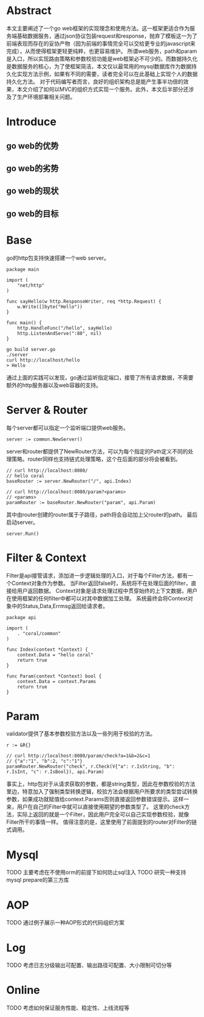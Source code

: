 # Abstract
本文主要阐述了一个go web框架的实现理念和使用方法。这一框架更适合作为服务端基础数据服务，通过json协议包装request和response，抛弃了模板这一为了前端表现而存在的妥协产物（因为前端的事情完全可以交给更专业的javascript来完成），从而使得框架更轻更纯粹，也更容易维护。
所谓web服务，path和param是入口，所以实现路由策略和参数校验功能是web框架必不可少的。而数据持久化是数据服务的核心，为了使框架简洁，本文仅以最常用的mysql数据库作为数据持久化实现方法示例，如果有不同的需要，读者完全可以在此基础上实现个人的数据持久化方法。
对于代码编写者而言，良好的组织架构总是能产生事半功倍的效果，本文介绍了如何以MVC的组织方式实现一个服务。此外，本文后半部分还涉及了生产环境部署相关问题。
# Introduce
## go web的优势
## go web的劣势
## go web的现状
## go web的目标
# Base
go的http包支持快速搭建一个web server。
```
package main

import (
    "net/http"
)

func sayHello(w http.ResponseWriter, req *http.Request) {
    w.Write([]byte("Hello"))
}

func main() {
    http.HandleFunc("/hello", sayHello)
    http.ListenAndServe(":80", nil)
}
```
```
go build server.go
./server
curl http://localhost/hello
> Hello
```
通过上面的实践可以发现，go通过监听指定端口，接管了所有请求数据，不需要额外的http服务器以及web容器的支持。
# Server & Router
每个server都可以指定一个监听端口提供web服务。
```
server := common.NewServer()
```
server和router都提供了NewRouter方法，可以为每个指定的Path定义不同的处理策略。router同样也支持链式处理策略，这个在后面的部分将会被看到。
```
// curl http://localhost:8080/
// hello coral
baseRouter := server.NewRouter("/", api.Index)

// curl http://localhost:8080/param?<params>
// <params>
paramRouter := baseRouter.NewRouter("param", api.Param)
```
其中由router创建的router属于子路径，path将会自动加上父router的path。
最后启动server。
```
server.Run()
```
# Filter & Context
Filter是api接管请求，添加进一步逻辑处理的入口，对于每个Filter方法，都有一个Context对象作为参数。
当Filter返回false时，系统将不在处理后面的filter，直接给用户返回数据。
Context对象是请求处理过程中贯穿始终的上下文数据，用户在使用框架的任何filter中都可以对其中数据加工处理。
系统最终会将Context对象中的Status,Data,Errmsg返回给请求者。
```
package api

import (
	. "coral/common"
)

func Index(context *Context) {
	context.Data = "hello coral"
    return true
}

func Param(context *Context) bool {
	context.Data = context.Params
	return true
}
```
# Param
validator提供了基本参数校验方法以及一些列用于校验的方法。
```
r := &R{}

// curl http://localhost:8080/param/check?a=1&b=2&c=1
// {"a":"1", "b":2, "c":"1"}
paramRouter.NewRouter("check", r.Check(V{"a": r.IsString, "b": r.IsInt, "c": r.IsBool}), api.Param)
```
事实上，http包对于从请求获取的参数，都是string类型，因此在参数校验的方法里边，特意加入了强制类型转换逻辑，校验方法会根据用户所要求的类型尝试转换参数，如果成功就赋值给context.Params否则直接返回参数错误提示。这样一来，用户在自己的Filter中就可以直接使用期望的参数类型了。
这里的check方法，实际上返回的就是一个Filter，因此用户完全可以自己实现参数校验，就像Filter所干的事情一样。
值得注意的是，这里使用了前面提到的router对Filter的链式调用。
# Mysql
TODO 主要考虑在不使用orm的前提下如何防止sql注入
TODO 研究一种支持mysql prepare的第三方库
# AOP
TODO 通过例子展示一种AOP形式的代码组织方案
# Log
TODO 考虑日志分级输出可配置、输出路径可配置、大小限制可切分等
# Online
TODO 考虑如何保证服务性能、稳定性、上线流程等
